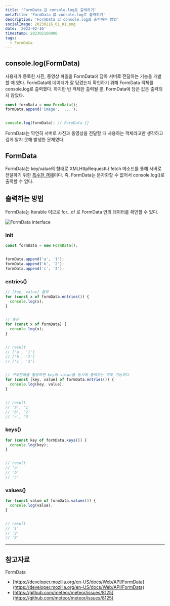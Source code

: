 ```yaml
---
title: 'FormData 값 console.log로 출력하기'
metaTitle: 'FormData 값 console.log로 출력하기'
description: 'FormData 값 console.log로 출력하는 방법'
socialImage: 20230216_01_01.png
date: '2023-02-16'
timestamp: 202302160000
tags:
  - FormData
---
```


## console.log(FormData)
사용자가 등록한 사진, 동영상 파일을 FormData에 담아 서버로 전달하는 기능을 개발할 때 였다.
FormData에 데이터가 잘 담겼는지 확인하기 위해 FormData 객체를 console.log로 출력했다. 
하지만 빈 객체만 출력될 뿐, FormData에 담은 값은 출력되지 않았다.

```typescript
const formData = new FormData();
formData.append('image', '...');


console.log(formData); // FormData {}
```
FormData는 막연히 서버로 사진과 동영상을 전달할 때 사용하는 객체라고만 생각하고 깊게 알지 못해 발생한 문제였다.


## FormData
FormData는 key/value의 형태로 XMLHttpRequest나 fetch 메소드를 통해 서버로 전달하기 위한 [특수한 객체](https://developer.mozilla.org/en-US/docs/Web/API/FormData)이다. 즉, FormData는 문자화할 수 없어서 console.log()로 출력할 수 없다.


## 출력하는 방법
FormData는 Iterable 이므로 for...of 로 FormData 안의 데이터를 확인할 수 있다.

![FormData interface](https://pub-85c0bb17a41e4bd2b0f173e53fdcf568.r2.dev/20230216_01_01.png)


### init
```typescript
const formData = new FormData();


formData.append('a', '1');
formData.append('b', '2');
formData.append('c', '3');
```


### entries()
```typescript
// [key, value] 출력
for (const x of formData.entries()) {
  console.log(x);
}


// 혹은
for (const x of formData) {
  console.log(x);
}


// result
// ['a', '1']
// ['b', '2']
// ['c', '3']


// 구조분해를 활용하면 key와 value를 동시에 출력하는 것도 가능하다
for (const [key, value] of formData.entries()) {
  console.log(key, value);
}


// result
// 'a', '1'
// 'b', '2'
// 'c', '3'
```

### keys()
```typescript
for (const key of formData.keys()) {
  console.log(key);
}


// result
// 'a'
// 'b'
// 'c'
```

### values()
```typescript
for (const value of formData.values()) {
  console.log(value);
}


// result
// '1'
// '2'
// '3'
```

---
## 참고자료
FormData
- [https://developer.mozilla.org/en-US/docs/Web/API/FormData](https://developer.mozilla.org/en-US/docs/Web/API/FormData)
- [https://github.com/meteor/meteor/issues/8125](https://github.com/meteor/meteor/issues/8125)